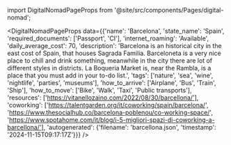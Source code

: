 
import DigitalNomadPageProps from '@site/src/components/Pages/digital-nomad';

<DigitalNomadPageProps
    data={{'name': 'Barcelona', 'state_name': 'Spain', 'required_documents': ['Passport', 'CI'], 'internet_roaming': 'Available', 'daily_average_cost': 70, 'description': 'Barcelona is an historical city in the east cost of Spain, that houses Sagrada Familia. Barceloneta is a very nice place to chill and drink something, meanwhile in the city there are lot of different styles in districts. La Boqueria Market is, near the Rambla, is a place that you must add in your to-do list.', 'tags': ['nature', 'sea', 'wine', 'nightlife', 'parties', 'museums'], 'how_to_arrive': ['Airplane', 'Bus', 'Train', 'Ship'], 'how_to_move': ['Bike', 'Walk', 'Taxi', 'Public transports'], 'resources': ['https://vitanellozaino.com/2022/08/30/barcellona/'], 'coworking': ['https://talentgarden.org/it/coworking/spain/barcelona/', 'https://www.thesocialhub.co/barcelona-poblenou/co-working-space/', 'https://www.spotahome.com/it/blog/i-5-migliori-spazi-di-coworking-a-barcellona/'], 'autogenerated': {'filename': 'barcellona.json', 'timestamp': '2024-11-15T09:17:17Z'}}}
/>
